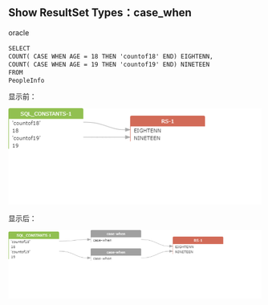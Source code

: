 ## Show ResultSet Types：case_when

oracle
```
SELECT
COUNT( CASE WHEN AGE = 18 THEN 'countof18' END) EIGHTENN,
COUNT( CASE WHEN AGE = 19 THEN 'countof19' END) NINETEEN
FROM
PeopleInfo
```
显示前：

![png](../images/rt_case_when_01.png)

显示后：

![png](../images/rt_case_when_02.png)